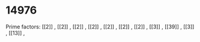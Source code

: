 # 14976

Prime factors: [[2]] , [[2]] , [[2]] , [[2]] , [[2]] , [[2]] , [[2]] , [[3]] , [[39]] , [[3]] , [[13]] , 